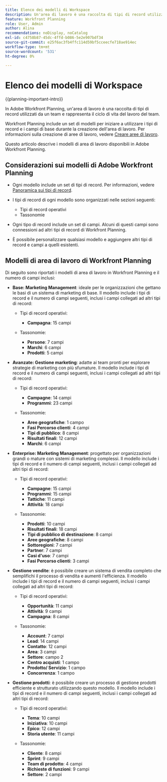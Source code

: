 ```yaml
---
title: Elenco dei modelli di Workspace
description: Un'area di lavoro è una raccolta di tipi di record utilizzati da un team e rappresenta il ciclo di vita del lavoro del team. Adobe Workfront Planning include un set di modelli per iniziare a utilizzare i tipi di record e i campi di base durante la creazione dell’area di lavoro.
feature: Workfront Planning
role: User, Admin
author: Alina
recommendations: noDisplay, noCatalog
exl-id: c4758b87-45dc-4ffd-b086-5e2e907bdf34
source-git-commit: e25f6ac3fb4ffc114d59bf5cceecfe718ae914ec
workflow-type: tm+mt
source-wordcount: '531'
ht-degree: 0%

---
```



# Elenco dei modelli di Workspace

{{planning-important-intro}}

In Adobe Workfront Planning, un&#39;area di lavoro è una raccolta di tipi di record utilizzati da un team e rappresenta il ciclo di vita del lavoro del team.

Workfront Planning include un set di modelli per iniziare a utilizzare i tipi di record e i campi di base durante la creazione dell&#39;area di lavoro. Per informazioni sulla creazione di aree di lavoro, vedere [Creare aree di lavoro](/help/quicksilver/planning/architecture/create-workspaces.md).

Questo articolo descrive i modelli di area di lavoro disponibili in Adobe Workfront Planning.

## Considerazioni sui modelli di Adobe Workfront Planning

* Ogni modello include un set di tipi di record. Per informazioni, vedere [Panoramica sui tipi di record](/help/quicksilver/planning/architecture/overview-of-record-types.md).
* I tipi di record di ogni modello sono organizzati nelle sezioni seguenti:

   * Tipi di record operativi
   * Tassonomie
* Ogni tipo di record include un set di campi. Alcuni di questi campi sono connessioni ad altri tipi di record di Workfront Planning.
* È possibile personalizzare qualsiasi modello e aggiungere altri tipi di record e campi a quelli esistenti.

<!-- I modeled this article by the "List of available Blueprints" and that articles does not have an Access area

## Access requirements

You must have the following: 

<table style="table-layout:auto">
 <col>
 </col>
 <col>
 </col>
 <tbody>
  <tr>
   <td role="rowheader"><p>Adobe Workfront plan*</p></td>
   <td>
<p>Any</p>
<!--the above is only for closed beta; when going to GA - activate the following plans:    
<p>Current plan: Prime and Ultimate</p>
<p>Legacy plan: Enterprise</p>->
   </td>
  </tr>
  <tr>
   <td role="rowheader"><p>Adobe Workfront license*</p></td>
   <td>
   <p>Any</p> 
  <p>For more information, see <a href="././administration-and-setup/add-users/access-levels-and-object-permissions/wf-licenses.md" class="MCXref xref">Adobe Workfront licenses overview</a>.</p> </td>
  </tr>
  <tr>
   <td role="rowheader"><p>Product</p></td>
   <td>
   <p> Adobe Workfront</p> </td>
  </tr>
  <tr>
   <td role="rowheader">Access level*</td>
   <td> <p>Any</p>  
</td>
  </tr>
<tr>
   <td role="rowheader">Layout template</td>
   <td> <p>Your system administrator must add the Planning area in your layout template. </p>  
</td>
  </tr>
 </tbody>
</table>

>[!NOTE]
>
>*If you don't have access, ask your Workfront administrator if they set additional restrictions in your access level. For information on how a Workfront administrator can change your access level, see [Create or modify custom access levels](/help/quicksilver/administration-and-setup/add-users/configure-and-grant-access/create-modify-access-levels.md).

-->

## Modelli di area di lavoro di Workfront Planning

Di seguito sono riportati i modelli di area di lavoro in Workfront Planning e il numero di campi inclusi:

* **Base: Marketing Management**: ideale per le organizzazioni che gettano le basi di un sistema di marketing di base. Il modello include i tipi di record e il numero di campi seguenti, inclusi i campi collegati ad altri tipi di record:

   * Tipi di record operativi:

      * **Campagna**: 15 campi
   * Tassonomie:

      * **Persone**: 7 campi
      * **Marchi**: 6 campi
      * **Prodotti**: 5 campi

* **Avanzate: Gestione marketing**: adatte ai team pronti per esplorare strategie di marketing con più sfumature. Il modello include i tipi di record e il numero di campi seguenti, inclusi i campi collegati ad altri tipi di record:

   * Tipi di record operativi:

      * **Campagne**: 14 campi
      * **Programmi**: 23 campi

   * Tassonomie:
      * **Aree geografiche**: 1 campo
      * **Fasi Percorso clienti**: 4 campi
      * **Tipi di pubblico**: 8 campi
      * **Risultati finali**: 12 campi
      * **Marchi**: 6 campi

* **Enterprise: Marketing Management**: progettato per organizzazioni grandi o mature con sistemi di marketing complessi. Il modello include i tipi di record e il numero di campi seguenti, inclusi i campi collegati ad altri tipi di record:

   * Tipi di record operativi:

      * **Campagne**: 15 campi
      * **Programmi**: 15 campi
      * **Tattiche**: 11 campi
      * **Attività**: 18 campi

   * Tassonomie:

      * **Prodotti**: 10 campi
      * **Risultati finali**: 18 campi
      * **Tipi di pubblico di destinazione**: 8 campi
      * **Aree geografiche**: 8 campi
      * **Sottoregioni**: 7 campi
      * **Partner**: 7 campi
      * **Casi d&#39;uso**: 7 campi
      * **Fasi Percorso clienti**: 3 campi

* **Gestione vendite**: è possibile creare un sistema di vendita completo che semplifichi il processo di vendita e aumenti l&#39;efficienza. Il modello include i tipi di record e il numero di campi seguenti, inclusi i campi collegati ad altri tipi di record:

   * Tipi di record operativi:

      * **Opportunità**: 11 campi
      * **Attività**: 9 campi
      * **Campagna**: 8 campi
   * Tassonomie:
      * **Account**: 7 campi
      * **Lead**: 14 campi
      * **Contatto**: 12 campi
      * **Area**: 3 campi
      * **Settore**: campo 2
      * **Centro acquisti**: 1 campo
      * **Prodotto/ Servizio**: 1 campo
      * **Concorrenza**: 1 campo

* **Gestione prodotti**: è possibile creare un processo di gestione prodotti efficiente e strutturato utilizzando questo modello. Il modello include i tipi di record e il numero di campi seguenti, inclusi i campi collegati ad altri tipi di record:

   * Tipi di record operativi:

      * **Tema**: 10 campi
      * **Iniziativa**: 10 campi
      * **Epico**: 12 campi
      * **Storia utente**: 11 campi

   * Tassonomie:

      * **Cliente**: 8 campi
      * **Sprint**: 9 campi
      * **Team di prodotto**: 4 campi
      * **Richieste di funzioni**: 9 campi
      * **Settore**: 2 campi
